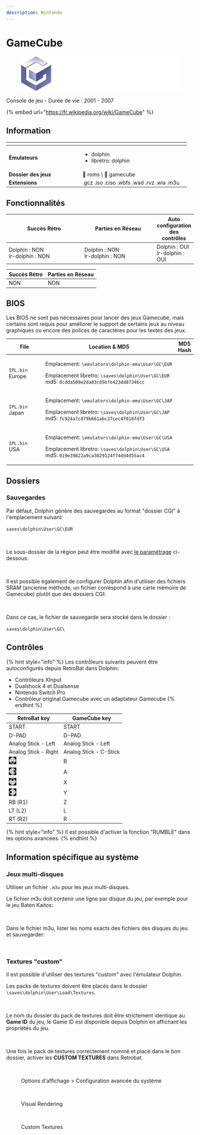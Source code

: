 ```yaml
---
description: Nintendo
---
```


# GameCube

<div align="left">

<figure><picture><source srcset="https://raw.githubusercontent.com/fabricecaruso/es-theme-carbon/91d85c7849cc550b0cac4e75cb8e0923d3b61b5e/art/logos/gc-w.svg" media="(prefers-color-scheme: dark)"><img src="https://raw.githubusercontent.com/fabricecaruso/es-theme-carbon/5149a33eed46b2af638b06119397d4023b75131f/art/logos/gc.svg" alt=""></picture><figcaption></figcaption></figure>

</div>

Console de jeu - Durée de vie : 2001 - 2007

{% embed url="https://fr.wikipedia.org/wiki/GameCube" %}

## Information

<table data-header-hidden><thead><tr><th width="184"></th><th></th><th data-hidden></th></tr></thead><tbody><tr><td><strong>Émulateurs</strong></td><td><ul><li>dolphin</li><li>libretro: dolphin</li></ul></td><td></td></tr><tr><td><strong>Dossier des jeux</strong></td><td><span data-gb-custom-inline data-tag="emoji" data-code="1f4c1">📁</span> roms \ <span data-gb-custom-inline data-tag="emoji" data-code="1f4c2">📂</span> gamecube</td><td></td></tr><tr><td><strong>Extensions</strong></td><td>.gcz .iso .ciso .wbfs .wad .rvz .wia .m3u</td><td></td></tr></tbody></table>

## Fonctionnalités

<table><thead><tr><th width="256">Succès Rétro</th><th width="243">Parties en Réseau</th><th>Auto configuration des contrôles</th></tr></thead><tbody><tr><td>Dolphin : NON<br>lr-dolphin : NON</td><td>Dolphin : NON<br>lr-dolphin : NON</td><td>Dolphin : OUI<br>lr-dolphin : OUI</td></tr></tbody></table>

| Succès Rétro | Parties en Réseau |
| ------------ | ----------------- |
| NON          | NON               |

## BIOS

Les BIOS ne sont pas nécessaires pour lancer des jeux Gamecube, mais certains sont requis pour améliorer le support de certains jeux au niveau graphiques ou encore des polices de caractères pour les textes des jeux.

<table data-header-hidden><thead><tr><th width="169">File</th><th width="625">Location &#x26; MD5</th><th data-hidden>MD5 Hash</th></tr></thead><tbody><tr><td><code>IPL.bin</code><br>Europe</td><td><p>Emplacement: <code>\emulators\dolphin-emu\User\GC\EUR</code></p><p>Emplacement libretro: <code>\saves\dolphin\User\GC\EUR</code><br>md5: <code>0cdda509e2da83c85bfe423dd87346cc</code></p></td><td></td></tr><tr><td><code>IPL.bin</code><br>Japan</td><td><p>Emplacement: <code>\emulators\dolphin-emu\User\GC\JAP</code></p><p>Emplacement libretro: <code>\saves\dolphin\User\GC\JAP</code><br>md5: <code>fc924a7c879b661abc37cec4f018fdf3</code></p></td><td></td></tr><tr><td><code>IPL.bin</code><br>USA</td><td><p>Emplacement: <code>\emulators\dolphin-emu\User\GC\USA</code></p><p>Emplacement libretro: <code>\saves\dolphin\User\GC\USA</code><br>md5: <code>019e39822a9ca3029124f74dd4d55ac4</code></p></td><td></td></tr></tbody></table>

## Dossiers

### Sauvegardes

Par défaut, Dolphin génère des sauvegardes au format "dossier CGI" à l'emplacement suivant:

`saves\dolphin\User\GC\EUR`

<div align="left">

<figure><img src="https://i.imgur.com/EGlIpe4.png" alt=""><figcaption></figcaption></figure>

</div>

Le sous-dossier de la région peut être modifié avec [le paramétrage](../../../../navigation/configuration-des-systemes-et-des-jeux.md) ci-dessous:

<div align="left">

<figure><img src="https://i.imgur.com/GuYVNfl.png" alt=""><figcaption></figcaption></figure>

</div>

Il est possible également de configurer Dolphin afin d'utiliser des fichiers SRAM (ancienne méthode, un fichier correspond à une carte mémoire de Gamecube) plutôt que des dossiers CGI:

<div align="left">

<figure><img src="https://i.imgur.com/lHnvqau.png" alt=""><figcaption></figcaption></figure>

</div>

Dans ce cas, le fichier de sauvegarde sera stocké dans le dossier :

`saves\dolphin\User\GC\`

## Contrôles

{% hint style="info" %}
Les contrôleurs suivants peuvent être autoconfigurés depuis RetroBat dans Dolphin:

* Contrôleurs XInput
* Dualshock 4 et Dualsense
* Nintendo Switch Pro
* Contrôleur original Gamecube avec un adaptateur Gamecube
{% endhint %}

| RetroBat key                                                                       | GameCube key             |
| ---------------------------------------------------------------------------------- | ------------------------ |
| START                                                                              | START                    |
| D-PAD                                                                              | D-PAD                    |
| Analog Stick - Left                                                                | Analog Stick - Left      |
| Analog Stick - Right                                                               | Analog Stick  - C-Stick  |
| ![A](<../../../../.gitbook/assets/image (19).png>)                                 | B                        |
| ![B](<../../../../.gitbook/assets/image (6).png>)                                  | A                        |
| <img src="../../../../.gitbook/assets/image (34).png" alt="" data-size="original"> | X                        |
| <img src="../../../../.gitbook/assets/image (32).png" alt="" data-size="line">     | Y                        |
| RB (R1)                                                                            | Z                        |
| LT (L2)                                                                            | L                        |
| RT (R2)                                                                            | R                        |

{% hint style="info" %}
Il est possible d'activer la fonction "RUMBLE" dans les options avancées.
{% endhint %}

## Information spécifique au système

### Jeux multi-disques

Utiliser un fichier `.m3u` pour les jeux multi-disques.&#x20;

Le fichier m3u doit contenir une ligne par disque du jeu, par exemple pour le jeu Baten Kaitos:

<div align="left">

<figure><img src="https://i.imgur.com/Hh12kWj.png" alt=""><figcaption></figcaption></figure>

</div>

Dans le fichier m3u, lister les noms exacts des fichiers des disques du jeu et sauvegarder:

<div align="left">

<figure><img src="https://i.imgur.com/aBZpJ4W.png" alt=""><figcaption></figcaption></figure>

</div>

### Textures "custom"

Il est possible d'utiliser des textures "custom" avec l'émulateur Dolphin.

Les packs de textures doivent être placés dans le dossier `\saves\dolphin\User\Load\Textures`.

<div align="left">

<figure><img src="https://i.imgur.com/jJm7Htu.png" alt=""><figcaption></figcaption></figure>

</div>

Le nom du dossier du pack de textures doit être strictement identique au **Game ID** du jeu, le Game ID est disponible depuis Dolphin en affichant les propriétés du jeu.

<div align="left">

<figure><img src="https://i.imgur.com/wWaNFxC.png" alt=""><figcaption></figcaption></figure>

</div>

Une fois le pack de textures correctement nommé et placé dans le bon dossier, activer les  **CUSTOM TEXTURES** dans Retrobat.

<div align="left">

<figure><img src="https://i.imgur.com/R5SWtvS.png" alt=""><figcaption><p>Options d'affichage > Configuration avancée du système</p></figcaption></figure>

</div>

<div align="left">

<figure><img src="https://i.imgur.com/K5NInuR.png" alt=""><figcaption><p>Visual Rendering</p></figcaption></figure>

</div>

<div align="left">

<figure><img src="https://i.imgur.com/UPixWDa.png" alt=""><figcaption><p>Custom Textures</p></figcaption></figure>

</div>

